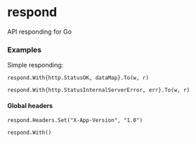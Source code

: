 # respond
API responding for Go

### Examples

Simple responding:

```
respond.With{http.StatusOK, dataMap}.To(w, r)
```

```
respond.With{http.StatusInternalServerError, err}.To(w, r)
```

#### Global headers

```
respond.Headers.Set("X-App-Version", "1.0")

respond.With()
```